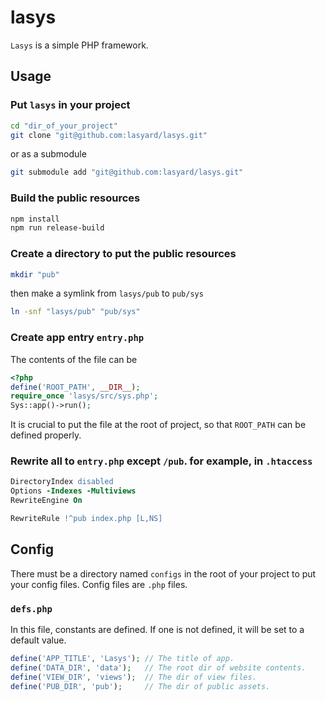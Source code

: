 # lasys

`Lasys` is a simple PHP framework.

## Usage

### Put `lasys` in your project

```sh
cd "dir_of_your_project"
git clone "git@github.com:lasyard/lasys.git"
```

or as a submodule

```sh
git submodule add "git@github.com:lasyard/lasys.git"
```

### Build the public resources

```sh
npm install
npm run release-build
```

### Create a directory to put the public resources

```sh
mkdir "pub"
```

then make a symlink from `lasys/pub` to `pub/sys`

```sh
ln -snf "lasys/pub" "pub/sys"
```

### Create app entry `entry.php`

The contents of the file can be

```php
<?php
define('ROOT_PATH', __DIR__);
require_once 'lasys/src/sys.php';
Sys::app()->run();
```

It is crucial to put the file at the root of project, so that `ROOT_PATH` can be defined properly.

### Rewrite all to `entry.php` except `/pub`. for example, in `.htaccess`

```apache
DirectoryIndex disabled
Options -Indexes -Multiviews
RewriteEngine On

RewriteRule !^pub index.php [L,NS]
```

## Config

There must be a directory named `configs` in the root of your project to put your config files. Config files are `.php` files.

### `defs.php`

In this file, constants are defined. If one is not defined, it will be set to a default value.

```php
define('APP_TITLE', 'Lasys'); // The title of app.
define('DATA_DIR', 'data');   // The root dir of website contents.
define('VIEW_DIR', 'views');  // The dir of view files.
define('PUB_DIR', 'pub');     // The dir of public assets.
```
